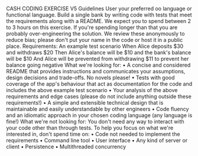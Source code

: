 CASH CODING EXERCISE V5
Guidelines
User your preferred oo language or functional language. Build a single bank by writing code with tests that meet the requirements along with a README. We expect you to spend between 2 to 3 hours on this exercise.
If you're spending longer than that you are probably over-engineering the solution. We review these anonymously to reduce bias; please don't put your name in the code or host it in a public place.
Requirements:
An example test scenario
When Alice deposits $30 and withdraws $20
Then Alice's balance will be $10 and the bank's balance will be $10
And Alice will be prevented from withdrawing $11 to prevent her balance going negative
What we're looking for:
• A concise and considered README that provides instructions and communicates your assumptions, design decisions and trade-offs. No novels please!
• Tests with good coverage of the app's behaviour that act as documentation for the code and includes the above example test scenario
• Your analysis of the above requirements and edge cases (please do not include anything outside these requirements!)
• A simple and extensible technical design that is maintainable and easily understandable by other engineers
• Code fluency and an idiomatic approach in your chosen coding language (any language is fine!)
What we're not looking for:
You don't need any way to interact with your code other than through tests. To help you focus on what we're interested in, don't spend time on:
• Code not needed to implement the requirements
• Command line tool
• User interface
• Any kind of server or client
• Persistence
• Multithreaded concurrency